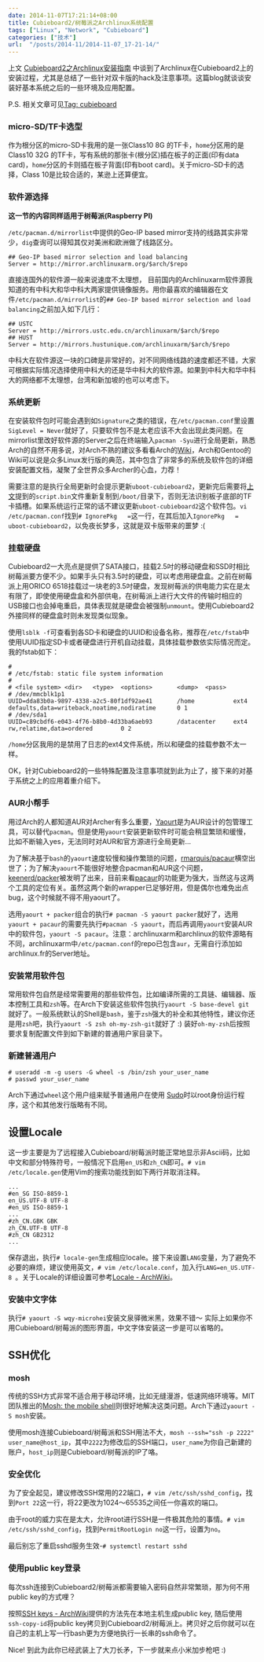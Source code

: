 ```yaml
---
date: 2014-11-07T17:21:14+08:00
title: Cubieboard2/树莓派之Archlinux系统配置
tags: ["Linux", "Network", "Cubieboard"]
categories: ["技术"]
url:  "/posts/2014-11/2014-11-07_17-21-14/"
---
```


上文 [Cubieboard2之Archlinux安装指南](/posts/2014-11/2014-11-06_15-56-23/) 中谈到了Archlinux在Cubieboard2上的安装过程，尤其是总结了一些针对双卡版的hack及注意事项。这篇blog就谈谈安装好基本系统之后的一些环境及应用配置。

P.S. 相关文章可见[Tag: cubieboard](https://blog.yuanbin.me/tags/cubieboard/)

### micro-SD/TF卡选型  

作为根分区的micro-SD卡我用的是一张Class10 8G 的TF卡，`home`分区用的是Class10 32G 的TF卡，写有系统的那张卡(根分区)插在板子的正面(印有data card)，`home`分区的卡则插在板子背面(印有boot card)。关于micro-SD卡的选择，Class 10是比较合适的，某逊上还算便宜。

### 软件源选择  

**这一节的内容同样适用于树莓派(Raspberry PI)**  

`/etc/pacman.d/mirrorlist`中提供的Geo-IP based mirror支持的线路其实非常少，`dig`查询可以得知其仅对美洲和欧洲做了线路区分。

```
## Geo-IP based mirror selection and load balancing
Server = http://mirror.archlinuxarm.org/$arch/$repo
```

直接连国外的软件源一般来说速度不太理想，
目前国内的Archlinuxarm软件源我知道的有中科大和华中科大两家提供镜像服务。用你最喜欢的编辑器在文件`/etc/pacman.d/mirrorlist`的`## Geo-IP based mirror selection and load balancing`之前加入如下几行：  

```
## USTC  
Server = http://mirrors.ustc.edu.cn/archlinuxarm/$arch/$repo
## HUST
Server = http://mirrors.hustunique.com/archlinuxarm/$arch/$repo
```

中科大在软件源这一块的口碑是非常好的，对不同网络线路的速度都还不错，大家可根据实际情况选择使用中科大的还是华中科大的软件源。如果到中科大和华中科大的网络都不太理想，台湾和新加坡的也可以考虑下。  

### 系统更新

在安装软件包时可能会遇到如`Signature`之类的错误，在`/etc/pacman.conf`里设置`SigLevel = Never`就好了，只要软件包不是太老应该不大会出现此类问题。在mirrorlist里改好软件源的Server之后在终端输入`pacman -Syu`进行全局更新，熟悉Arch的自然不用多说，对Arch不熟的建议多看看Arch的[Wiki](https://wiki.archlinux.org/)，Arch和Gentoo的Wiki可以说是众多Linux发行版的典范，其中包含了非常多的系统及软件包的详细安装配置文档，凝聚了全世界众多Archer的心血，力荐！

需要注意的是执行全局更新时会提示更新`uboot-cubieboard2`，更新完后需要将[上文](/posts/2014-11/2014-11-06_15-56-23/)提到的`script.bin`文件重新复制到`/boot/`目录下，否则无法识别板子底部的TF卡插槽。如果系统运行正常的话不建议更新`uboot-cubieboard2`这个软件包。`vi /etc/pacman.conf`找到`# IgnorePkg   =`这一行，在其后加入`IgnorePkg   = uboot-cubieboard2`，以免夜长梦多，这就是双卡版带来的噩梦 :(   

### 挂载硬盘  

Cubieboard2一大亮点是提供了SATA接口，挂载2.5吋的移动硬盘和SSD时相比树莓派要方便不少。如果手头只有3.5吋的硬盘，可以考虑用硬盘盒。之前在树莓派上用ORICO 6518挂载过一块老的3.5吋硬盘，发现树莓派的供电能力实在是太有限了，即使使用硬盘盒和外部供电，在树莓派上进行大文件的传输时相应的USB接口也会掉电重启，具体表现就是硬盘会被强制`unmount`。使用Cubieboard2外接同样的硬盘盒时则未发现类似现象。

使用`lsblk -f`可查看到各SD卡和硬盘的UUID和设备名称，推荐在`/etc/fstab`中使用UUID指定SD卡或者硬盘进行开机自动挂载，具体挂载参数依实际情况而定。我的fstab如下：  

```
# 
# /etc/fstab: static file system information
#
# <file system> <dir>   <type>  <options>       <dump>  <pass>
# /dev/mmcblk1p1
UUID=dda83b0a-9897-4338-a2c5-80f1df92ae41       /home           ext4            defaults,data=writeback,noatime,nodiratime      0 1
# /dev/sda1
UUID=c89cbdf6-e043-4f76-b8b0-4d33ba6aeb93       /datacenter     ext4            rw,relatime,data=ordered        0 2
```

`/home`分区我用的是禁用了日志的ext4文件系统，所以和硬盘的挂载参数不太一样。

OK，针对Cubieboard2的一些特殊配置及注意事项就到此为止了，接下来的对基于系统之上的应用着重介绍下。

### AUR小帮手

用过Arch的人都知道AUR对Archer有多么重要，[Yaourt](https://wiki.archlinux.org/index.php/Yaourt)是为AUR设计的包管理工具，可以替代`pacman`。但是使用`yaourt`安装更新软件时可能会稍显繁琐和缓慢，比如不断输入yes，无法同时对AUR和官方源进行全局更新... 

为了解决基于`bash`的`yaourt`速度较慢和操作繁琐的问题，[rmarquis/pacaur](https://github.com/rmarquis/pacaur)横空出世了；为了解决`yaourt`不能很好地整合pacman和AUR这个问题，[keenerd/packer](https://github.com/keenerd/packer)被发明了出来，目前来看[pacaur](https://github.com/rmarquis/pacaur)的功能更为强大，当然这与这两个工具的定位有关。虽然这两个新的wrapper已足够好用，但是偶尔也难免出点bug，这个时候就不得不用yaourt了。

选用`yaourt + packer`组合的执行`# pacman -S yaourt packer`就好了，选用`yaourt + pacaur`的需要先执行`#pacman -S yaourt`，而后再调用`yaourt`安装AUR中的软件包，`yaourt -S pacaur`。注意：archlinuxarm和archlinux的软件源略有不同，archlinuxarm中`/etc/pacman.conf`的repo已包含`aur`，无需自行添加如archlinux.fr的Server地址。

### 安装常用软件包  

常用软件包自然是经常需要用的那些软件包，比如编译所需的工具链、编辑器、版本控制工具和`zsh`等。在Arch下安装这些软件包执行`yaourt -S base-devel git`就好了。一般系统默认的Shell是`bash`，鉴于`zsh`强大的补全和其他特性，建议你还是用`zsh`吧，执行`yaourt -S zsh oh-my-zsh-git`就好了 :) 装好`oh-my-zsh`后按照要求复制配置文件到如下新建的普通用户家目录下。

### 新建普通用户  

```
# useradd -m -g users -G wheel -s /bin/zsh your_user_name
# passwd your_user_name
```
Arch下通过`wheel`这个用户组来赋予普通用户在使用 [Sudo](https://wiki.archlinux.org/index.php/Sudo)时以root身份运行程序，这个和其他发行版略有不同。

## 设置Locale  

这一步主要是为了远程接入Cubieboard/树莓派时能正常地显示非Ascii码，比如中文和部分特殊符号，一般情况下启用`en_US`和`zh_CN`即可。`# vim /etc/locale.gen`使用Vim的搜索功能找到如下两行并取消注释。

```
...
#en_SG ISO-8859-1
en_US.UTF-8 UTF-8
#en_US ISO-8859-1
...
#zh_CN.GBK GBK
zh_CN.UTF-8 UTF-8
#zh_CN GB2312
...
```
保存退出，执行`# locale-gen`生成相应locale。接下来设置`LANG`变量，为了避免不必要的麻烦，建议使用英文，`# vim /etc/locale.conf`，加入行`LANG=en_US.UTF-8
`。关于Locale的详细设置可参考[Locale - ArchWiki](https://wiki.archlinux.org/index.php/locale)。

### 安装中文字体  

执行`# yaourt -S wqy-microhei`安装文泉驿微米黑，效果不错～ 实际上如果你不用Cubieboard/树莓派的图形界面，中文字体安装这一步是可以省略的。

## SSH优化  

### mosh 

传统的SSH方式非常不适合用于移动环境，比如无缝漫游，低速网络环境等。MIT团队推出的[Mosh: the mobile shell](https://mosh.mit.edu/)则很好地解决这类问题。Arch下通过`yaourt -S mosh`安装。

使用mosh连接Cubieboard/树莓派和SSH用法不大，`mosh --ssh="ssh -p 2222" user_name@host_ip`，其中`2222`为修改后的SSH端口，`user_name`为你自己新建的账户，`host_ip`则是Cubieboard/树莓派的IP了咯。

### 安全优化 

为了安全起见，建议修改SSH常用的22端口，`# vim /etc/ssh/sshd_config`，找到`Port 22`这一行，将22更改为1024～65535之间任一你喜欢的端口。

由于root的威力实在是太大，允许root进行SSH是一件极其危险的事情。`# vim /etc/ssh/sshd_config`，找到`PermitRootLogin no`这一行，设置为`no`。

最后别忘了重启sshd服务生效-`# systemctl restart sshd`

### 使用public key登录

每次ssh连接到Cubieboard2/树莓派都需要输入密码自然非常繁琐，那为何不用public key的方式哩？

按照[SSH keys - ArchWiki](https://wiki.archlinux.org/index.php/SSH_keys)提供的方法先在本地主机生成public key, 随后使用`ssh-copy-id`将public key拷贝到Cubieboard2/树莓派上。拷贝好之后你就可以在自己的主机上写一行bash更为方便地执行一长串的ssh命令了。

Nice! 到此为此你已经武装上了大刀长矛，下一步就来点小米加步枪吧 :)